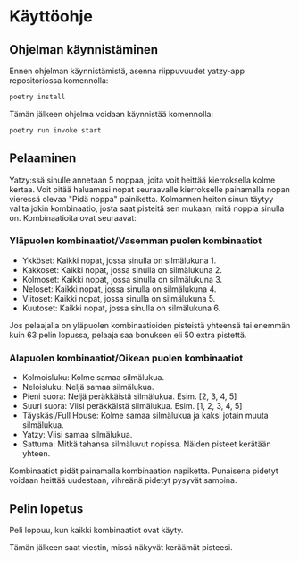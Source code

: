 # Käyttöohje


## Ohjelman käynnistäminen
Ennen ohjelman käynnistämistä, asenna riippuvuudet yatzy-app repositoriossa komennolla:

```bash
poetry install
```

Tämän jälkeen ohjelma voidaan käynnistää komennolla:

```bash
poetry run invoke start
```

## Pelaaminen
Yatzy:ssä sinulle annetaan 5 noppaa, joita voit heittää kierroksella kolme kertaa.
Voit pitää haluamasi nopat seuraavalle kierrokselle painamalla nopan vieressä olevaa "Pidä noppa" painiketta.
Kolmannen heiton sinun täytyy valita jokin kombinaatio, josta saat pisteitä sen mukaan, mitä noppia sinulla on.
Kombinaatioita ovat seuraavat:

### Yläpuolen kombinaatiot/Vasemman puolen kombinaatiot
- Ykköset: 
	Kaikki nopat, jossa sinulla on silmälukuna 1.
- Kakkoset: 
	Kaikki nopat, jossa sinulla on silmälukuna 2.
- Kolmoset: 
	Kaikki nopat, jossa sinulla on silmälukuna 3.
- Neloset: 
	Kaikki nopat, jossa sinulla on silmälukuna 4.
- Viitoset: 
	Kaikki nopat, jossa sinulla on silmälukuna 5.
- Kuutoset: 
	Kaikki nopat, jossa sinulla on silmälukuna 6.

Jos pelaajalla on yläpuolen kombinaatioiden pisteistä yhteensä tai enemmän kuin 63 pelin lopussa, pelaaja saa bonuksen eli 50 extra pistettä.

### Alapuolen kombinaatiot/Oikean puolen kombinaatiot
- Kolmoisluku: 
	Kolme samaa silmälukua.
- Neloisluku: 
	Neljä samaa silmälukua.
- Pieni suora: 
	Neljä peräkkäistä silmälukua. Esim. [2, 3, 4, 5]
- Suuri suora: 
	Viisi peräkkäistä silmälukua. Esim. [1, 2, 3, 4, 5]
- Täyskäsi/Full House: 
	Kolme samaa silmälukua ja kaksi jotain muuta silmälukua.
- Yatzy: 
	Viisi samaa silmälukua.
- Sattuma: 
	Mitkä tahansa silmäluvut nopissa. Näiden pisteet kerätään yhteen.

Kombinaatiot pidät painamalla kombinaation napiketta. Punaisena pidetyt voidaan heittää uudestaan, vihreänä pidetyt pysyvät samoina.

## Pelin lopetus

Peli loppuu, kun kaikki kombinaatiot ovat käyty.

Tämän jälkeen saat viestin, missä näkyvät keräämät pisteesi.
